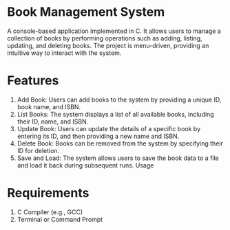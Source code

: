# Book Management System
A console-based application implemented in C. 
It allows users to manage a collection of books by performing operations such as adding, listing, updating, and deleting books.
The project is menu-driven, providing an intuitive way to interact with the system.

# Features
1. Add Book: Users can add books to the system by providing a unique ID, book name, and ISBN.
2. List Books: The system displays a list of all available books, including their ID, name, and ISBN.
3. Update Book: Users can update the details of a specific book by entering its ID, and then providing a new name and ISBN.
4. Delete Book: Books can be removed from the system by specifying their ID for deletion.
5. Save and Load: The system allows users to save the book data to a file and load it back during subsequent runs.
Usage

# Requirements
1. C Compiler (e.g., GCC)
2. Terminal or Command Prompt
